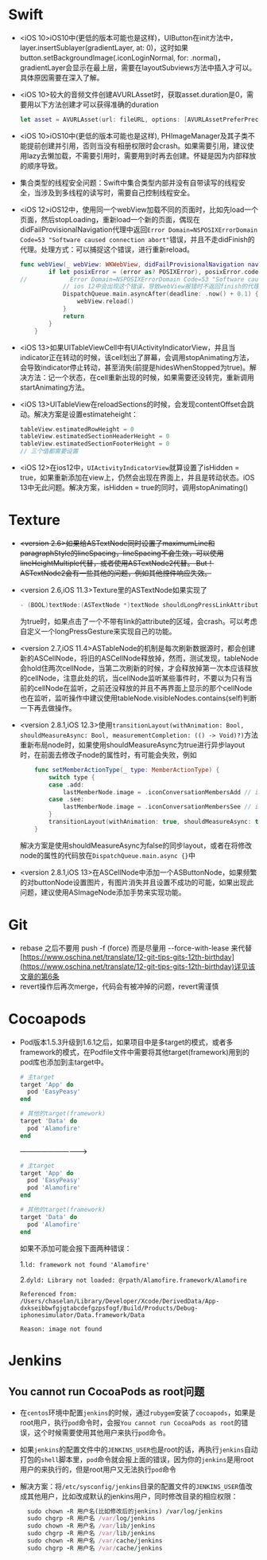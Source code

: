 # Swift

* <iOS 10>iOS10中(更低的版本可能也是这样)，UIButton在init方法中，layer.insertSublayer(gradientLayer, at: 0)，这时如果button.setBackgroundImage(.iconLoginNormal, for: .normal)，gradientLayer会显示在最上层，需要在layoutSubviews方法中插入才可以。具体原因需要在深入了解。

* <iOS 10>较大的音频文件创建AVURLAsset时，获取asset.duration是0，需要用以下方法创建才可以获得准确的duration

  ```swift
  let asset = AVURLAsset(url: fileURL, options: [AVURLAssetPreferPreciseDurationAndTimingKey: NSNumber(value: true)])
  ```

* <iOS 10>iOS10中(更低的版本可能也是这样), PHImageManager及其子类不能提前创建并引用，否则当没有相册权限时会crash。如果需要引用，建议使用lazy去懒加载，不需要引用时，需要用到时再去创建。怀疑是因为内部释放的顺序导致。

* 集合类型的线程安全问题：Swift中集合类型内部并没有自带读写的线程安全，当涉及到多线程的读写时，需要自己控制线程安全。

* <iOS 12>iOS12中，使用同一个webView加载不同的页面时，比如先load一个页面，然后stopLoading，重新load一个新的页面，偶现在didFailProvisionalNavigation代理中返回`Error Domain=NSPOSIXErrorDomain Code=53 "Software caused connection abort"`错误，并且不走didFinish的代理。处理方式：可以捕捉这个错误，进行重新reload。

  ```swift
  func webView(_ webView: WKWebView, didFailProvisionalNavigation navigation: WKNavigation!, withError error: Error) {
          if let posixError = (error as? POSIXError), posixError.code == .ECONNABORTED {
  //            Error Domain=NSPOSIXErrorDomain Code=53 "Software caused connection abort"
              // ios 12中会出现这个错误，导致webView报错时不返回finish的代理，导致UI一直转菊花中
              DispatchQueue.main.asyncAfter(deadline: .now() + 0.1) {
                  webView.reload()
              }
              return
          }
      }
  ```

* <iOS 13>如果UITableViewCell中有UIActivityIndicatorView，并且当indicator正在转动的时候，该cell划出了屏幕，会调用stopAnimating方法，会导致indicator停止转动，甚至消失(前提是hidesWhenStopped为true)。解决方法：记一个状态，在cell重新出现的时候，如果需要还没转完，重新调用startAnimating方法。

* <iOS 13>UITableView在reloadSections的时候，会发现contentOffset会跳动。解决方案是设置estimateheight：

  ```swift
  tableView.estimatedRowHeight = 0
  tableView.estimatedSectionHeaderHeight = 0
  tableView.estimatedSectionFooterHeight = 0
  // 三个值都需要设置
  ```

* <iOS 12>在ios12中，`UIActivityIndicatorView`就算设置了isHidden = true，如果重新添加在view上，仍然会出现在界面上，并且是转动状态。iOS 13中无此问题。解决方案，isHidden = true的同时，调用stopAnimating()

# Texture

* ~~<version 2.6>如果给ASTextNode同时设置了maximumLine和paragraphStyle的lineSpacing，lineSpacing不会生效，可以使用lineHeightMultiple代替，或者使用ASTextNode2代替。
  But！ASTextNode2会有一些其他的问题，例如其他控件响应失效。~~

* <version 2.6,iOS 11.3>Texture里的ASTextNode如果实现了

  ```swift
  - (BOOL)textNode:(ASTextNode *)textNode shouldLongPressLinkAttribute:(NSString *)attribute value:(id)value atPoint:(CGPoint)point;
  ```

  为true时，如果点击了一个不带有link的attribute的区域，会crash。可以考虑自定义一个longPressGesture来实现自己的功能。

* <version 2.7,iOS 11.4>ASTableNode的机制是每次刷新数据源时，都会创建新的ASCellNode，将旧的ASCellNode释放掉，然而，测试发现，tableNode会hold住两次cellNode，当第二次刷新的时候，才会释放掉第一次本应该释放的cellNode，注意此处的坑，当cellNode监听某些事件时，不要以为只有当前的cellNode在监听，之前还没释放的并且不再界面上显示的那个cellNode也在监听，监听操作中建议使用tableNode.visibleNodes.contains(self)判断一下再去做操作。

* <version 2.8.1,iOS 12.3>使用`transitionLayout(withAnimation: Bool, shouldMeasureAsync: Bool, measurementCompletion: (() -> Void)?)`方法重新布局node时，如果使用shouldMeasureAsync为true进行异步layout时，在前面去修改子node的属性时，有可能会失败，例如

  ```swift
      func setMemberActionType(_ type: MemberActionType) {
          switch type {
          case .add:
              lastMemberNode.image = .iconConversationMembersAdd // image的修改可能会失败
          case .see:
              lastMemberNode.image = .iconConversationMembersSee // image的修改可能会失败
          }
          transitionLayout(withAnimation: true, shouldMeasureAsync: true, measurementCompletion: nil)
      }
  ```

  解决方案是使用shouldMeasureAsync为false的同步layout，或者在将修改node的属性的代码放在`DispatchQueue.main.async {}`中
  
* <version 2.8.1,iOS 13>在ASCellNode中添加一个ASButtonNode，如果频繁的对buttonNode设置图片，有图片消失并且设置不成功的可能，如果出现此问题，建议使用ASImageNode添加手势来实现功能。

# Git

* rebase 之后不要用 push -f (force) 而是尽量用 --force-with-lease 来代替
  [https://www.oschina.net/translate/12-git-tips-gits-12th-birthday](https://www.oschina.net/translate/12-git-tips-gits-12th-birthday)详见该文章的第6条
* revert操作后再次merge，代码会有被冲掉的问题，revert需谨慎

# Cocoapods

* Pod版本1.5.3升级到1.6.1之后，如果项目中是多target的模式，或者多framework的模式，在Podfile文件中需要将其他target(framework)用到的pod库也添加到主target中。

  ```ruby
  # 主target
  target 'App' do
    pod 'EasyPeasy'
  end
  
  # 其他的target(framework)
  target 'Data' do
    pod 'Alamofire'
  end
  ```

  ——————————>

  ```ruby
  # 主target
  target 'App' do 
    pod 'EasyPeasy'
    pod 'Alamofire'
  end
  
  # 其他的target(framework)
  target 'Data' do
    pod 'Alamofire'
  end
  ```

  如果不添加可能会报下面两种错误：

  1.`ld: framework not found 'Alamofire'`

  2.`dyld: Library not loaded: @rpath/Alamofire.framework/Alamofire`

    `Referenced from: /Users/chaselan/Library/Developer/Xcode/DerivedData/App-dxkseibbwfgjgtabcdefgzpsfogf/Build/Products/Debug-iphonesimulator/Data.framework/Data`

   `Reason: image not found`
  
# Jenkins

## You cannot run CocoaPods as root问题

* 在`centos`环境中配置`jenkins`的时候，通过`rubygem`安装了`cocoapods`，如果是root用户，执行`pod`命令时，会报`You cannot run CocoaPods as root`的错误，这个时候需要使用其他用户来执行`pod`命令。
  
* 如果`jenkins`的配置文件中的`JENKINS_USER`也是root的话，再执行`jenkins`自动打包的`shell`脚本里，`pod`命令就会报上面的错误，因为你的`jenkins`是用root用户的来执行的，但是root用户又无法执行`pod`命令
  
* 解决方案：将`/etc/sysconfig/jenkins`目录的配置文件的`JENKINS_USER`值改成其他用户，比如改成默认的jenkins用户，同时修改目录的相应权限：
  
  ```ruby
    sudo chown -R 用户名(比如修改后的jenkins) /var/log/jenkins
    sudo chgrp -R 用户名 /var/log/jenkins
    sudo chown -R 用户名 /var/lib/jenkins 
    sudo chgrp -R 用户名 /var/lib/jenkins
    sudo chown -R 用户名 /var/cache/jenkins
    sudo chgrp -R 用户名 /var/cache/jenkins
  ```
  
    
